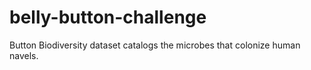 # belly-button-challenge
Button Biodiversity dataset catalogs the microbes that colonize human navels.
